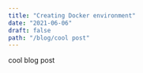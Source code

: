 ```yaml
---
title: "Creating Docker environment"
date: "2021-06-06"
draft: false
path: "/blog/cool post"
---
```


cool blog post
